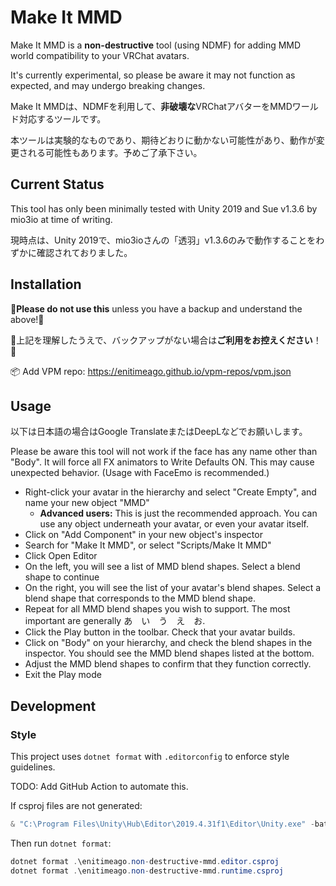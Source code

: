 # Make It MMD

Make It MMD is a **non-destructive** tool (using NDMF) for adding MMD world compatibility to your VRChat avatars.

It's currently experimental, so please be aware it may not function as expected, and may undergo breaking changes.

Make It MMDは、NDMFを利用して、**非破壊な**VRChatアバターをMMDワールド対応するツールです。

本ツールは実験的なものであり、期待どおりに動かない可能性があり、動作が変更される可能性もあります。予めご了承下さい。

## Current Status

This tool has only been minimally tested with Unity 2019 and Sue v1.3.6 by mio3io at time of writing.

現時点は、Unity 2019で、mio3ioさんの「透羽」v1.3.6のみで動作することをわずかに確認されておりました。

## Installation

🚨**Please do not use this** unless you have a backup and understand the above!🚨

🚨上記を理解したうえで、バックアップがない場合は**ご利用をお控えください**！🚨

📦 Add VPM repo: https://enitimeago.github.io/vpm-repos/vpm.json

## Usage

以下は日本語の場合はGoogle TranslateまたはDeepLなどでお願いします。

Please be aware this tool will not work if the face has any name other than "Body". It will force all FX animators to Write Defaults ON. This may cause unexpected behavior. (Usage with FaceEmo is recommended.)

- Right-click your avatar in the hierarchy and select "Create Empty", and name your new object "MMD"
  - **Advanced users:** This is just the recommended approach. You can use any object underneath your avatar, or even your avatar itself.
- Click on "Add Component" in your new object's inspector
- Search for "Make It MMD", or select "Scripts/Make It MMD"
- Click Open Editor
- On the left, you will see a list of MMD blend shapes. Select a blend shape to continue
- On the right, you will see the list of your avatar's blend shapes. Select a blend shape that corresponds to the MMD blend shape.
- Repeat for all MMD blend shapes you wish to support. The most important are generally あ　い　う　え　お.
- Click the Play button in the toolbar. Check that your avatar builds.
- Click on "Body" on your hierarchy, and check the blend shapes in the inspector. You should see the MMD blend shapes listed at the bottom.
- Adjust the MMD blend shapes to confirm that they function correctly.
- Exit the Play mode

## Development

### Style

This project uses `dotnet format` with `.editorconfig` to enforce style guidelines.

TODO: Add GitHub Action to automate this.

If csproj files are not generated:

```powershell
& "C:\Program Files\Unity\Hub\Editor\2019.4.31f1\Editor\Unity.exe" -batchmode -nographics -logFile - -projectPath . -executeMethod Packages.Rider.Editor.RiderScriptEditor.SyncSolution -quit
```

Then run `dotnet format`:

```powershell
dotnet format .\enitimeago.non-destructive-mmd.editor.csproj
dotnet format .\enitimeago.non-destructive-mmd.runtime.csproj
```
